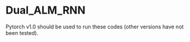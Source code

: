 # Dual_ALM_RNN

Pytorch v1.0 should be used to run these codes (other versions have not been tested).



